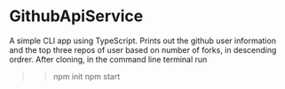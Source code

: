 # GithubApiService
 A simple CLI app using TypeScript.
 Prints out the github user information and the top three repos of user based on number of forks, in descending ordrer.
 After cloning, in the command line terminal run
  >>npm init 
  >>npm start <GithubUsername> 
 

